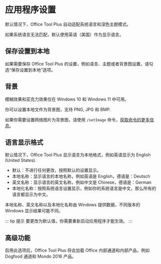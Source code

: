 # 应用程序设置

默认情况下，Office Tool Plus 自动适配系统语言和深色主题模式。

如果系统语言无法匹配，默认使用英语（美国）作为显示语言。

## 保存设置到本地

如果需要保存 Office Tool Plus 的设置，例如语言、主题或者背景图设置，请勾选“保存设置到本地”选项。

## 背景

模糊效果和亚克力效果仅在 Windows 10 和 Windows 11 中可用。

你可以设置本地文件为背景图，支持 PNG, JPG 和 BMP.

如果你需要设置网络图片为背景图，请使用 `/setImage` 命令，[获取命令的更多信息](/zh-cn/others/commands.html#程序内命令)。

## 语言显示格式

默认情况下，Office Tool Plus 显示语言为本地格式，例如英语显示为 English (United States).

- 默认：不进行任何更改，按照默认的设置显示。
- 本地名称：显示语言的本地名称，例如英语是 English，德语是：Deutsch
- 英文名称：显示语言的英文名称，例如中文是 Chinese，德语是：German
- 本地化名称：按照系统语言设置显示，例如你的系统语言是中文，那么所有的语言都显示为中文。

本地名称、英文名称以及本地化名称由 Windows 提供数据，不同版本的 Windows 显示结果可能不同。

::: tip 提示
要更改为默认值，你需要重新启动应用程序才能生效。
:::

## 高级功能

启用此选项后，Office Tool Plus 将会加载 Office 内部通道和内部产品，例如 Dogfood 通道和 Mondo 2016 产品。
